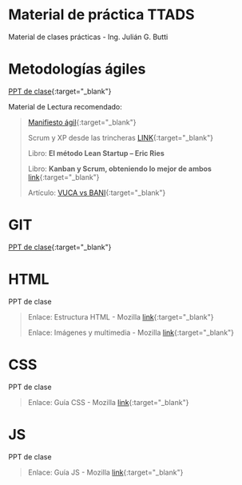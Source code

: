# Material de práctica TTADS

Material de clases prácticas - Ing. Julián G. Butti



# Metodologías ágiles

[PPT de clase](https://docs.google.com/presentation/d/1Q2imJMwv10LAx3xKGwHUaJxymXz31gtBlKZ7TA9HtDQ/edit?usp=sharing){:target="_blank"}

Material de Lectura recomendado:
> [Manifiesto ágil](https://agilemanifesto.org/iso/es/manifesto.html){:target="_blank"}
> 
> Scrum y XP desde las trincheras [LINK](http://www.proyectalis.com/wp-content/uploads/2008/02/scrum-y-xp-desde-las-trincheras.pdf){:target="_blank"}
> 
> Libro:  **El método Lean Startup – Eric Ries**
> 
> Libro: **Kanban y Scrum, obteniendo lo mejor de ambos** [link](http://www.proyectalis.com/documentos/KanbanVsScrum_Castellano_FINAL-printed.pdf){:target="_blank"}
>
>Artículo: [VUCA vs BANI](https://openwebinars.net/blog/que-es-un-entorno-bani-y-diferencias-con-un-entorno-vuca/){:target="_blank"}
>

# GIT


[PPT de clase](https://docs.google.com/presentation/d/1v6k7_8ny6FmJh363VT_XIEd7lwJQn7ai8fOjugwhl7k/edit?usp=sharing){:target="_blank"}



# HTML


PPT de clase


> Enlace: Estructura HTML - Mozilla [link](https://developer.mozilla.org/es/docs/Learn/HTML){:target="_blank"}
>
> Enlace: Imágenes y multimedia - Mozilla [link](https://developer.mozilla.org/es/docs/Learn/HTML/Multimedia_and_embedding/Images_in_HTML){:target="_blank"}


# CSS


PPT de clase


> Enlace: Guía CSS - Mozilla [link](https://developer.mozilla.org/es/docs/Learn/CSS/First_steps){:target="_blank"}

# JS


PPT de clase


> Enlace: Guía JS - Mozilla [link](https://developer.mozilla.org/es/docs/Learn/JavaScript/First_steps/What_is_JavaScript){:target="_blank"}